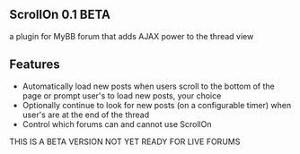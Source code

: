 ## ScrollOn 0.1 BETA

a plugin for MyBB forum that adds AJAX power to the thread view

## Features

* Automatically load new posts when users scroll to the bottom of the page or prompt user's to load new posts, your choice
* Optionally continue to look for new posts (on a configurable timer) when user's are at the end of the thread
* Control which forums can and cannot use ScrollOn

THIS IS A BETA VERSION NOT YET READY FOR LIVE FORUMS
